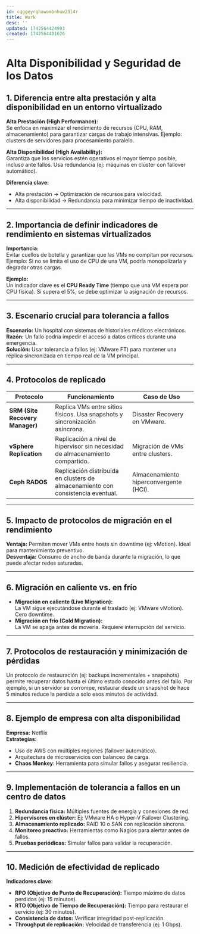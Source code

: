 ```yaml
---
id: cqggeyrqhawombnhuw29l4r
title: Work
desc: ''
updated: 1742564424993
created: 1742564401626
---
```

# Alta Disponibilidad y Seguridad de los Datos

## 1. Diferencia entre alta prestación y alta disponibilidad en un entorno virtualizado
**Alta Prestación (High Performance):**  
Se enfoca en maximizar el rendimiento de recursos (CPU, RAM, almacenamiento) para garantizar cargas de trabajo intensivas. Ejemplo: clusters de servidores para procesamiento paralelo.  

**Alta Disponibilidad (High Availability):**  
Garantiza que los servicios estén operativos el mayor tiempo posible, incluso ante fallos. Usa redundancia (ej: máquinas en clúster con failover automático).  

**Diferencia clave:**  
- Alta prestación → Optimización de recursos para velocidad.  
- Alta disponibilidad → Redundancia para minimizar tiempo de inactividad.

---

## 2. Importancia de definir indicadores de rendimiento en sistemas virtualizados
**Importancia:**  
Evitar cuellos de botella y garantizar que las VMs no compitan por recursos. Ejemplo: Si no se limita el uso de CPU de una VM, podría monopolizarla y degradar otras cargas.  

**Ejemplo:**  
Un indicador clave es el **CPU Ready Time** (tiempo que una VM espera por CPU física). Si supera el 5%, se debe optimizar la asignación de recursos.

---

## 3. Escenario crucial para tolerancia a fallos
**Escenario:** Un hospital con sistemas de historiales médicos electrónicos.  
**Razón:** Un fallo podría impedir el acceso a datos críticos durante una emergencia.  
**Solución:** Usar tolerancia a fallos (ej: VMware FT) para mantener una réplica sincronizada en tiempo real de la VM principal.

---

## 4. Protocolos de replicado
| Protocolo | Funcionamiento | Caso de Uso |
|-----------|----------------|-------------|
| **SRM (Site Recovery Manager)** | Replica VMs entre sitios físicos. Usa snapshots y sincronización asíncrona. | Disaster Recovery en VMware. |
| **vSphere Replication** | Replicación a nivel de hipervisor sin necesidad de almacenamiento compartido. | Migración de VMs entre clusters. |
| **Ceph RADOS** | Replicación distribuida en clusters de almacenamiento con consistencia eventual. | Almacenamiento hiperconvergente (HCI). |

---

## 5. Impacto de protocolos de migración en el rendimiento
**Ventaja:** Permiten mover VMs entre hosts sin downtime (ej: vMotion). Ideal para mantenimiento preventivo.  
**Desventaja:** Consumo de ancho de banda durante la migración, lo que puede afectar redes saturadas.  

---

## 6. Migración en caliente vs. en frío
- **Migración en caliente (Live Migration):**  
  La VM sigue ejecutándose durante el traslado (ej: VMware vMotion). Cero downtime.  
- **Migración en frío (Cold Migration):**  
  La VM se apaga antes de moverla. Requiere interrupción del servicio.  

---

## 7. Protocolos de restauración y minimización de pérdidas
Un protocolo de restauración (ej: backups incrementales + snapshots) permite recuperar datos hasta el último estado conocido antes del fallo. Por ejemplo, si un servidor se corrompe, restaurar desde un snapshot de hace 5 minutos reduce la pérdida a solo esos minutos de actividad.

---

## 8. Ejemplo de empresa con alta disponibilidad
**Empresa:** Netflix  
**Estrategias:**  
- Uso de AWS con múltiples regiones (failover automático).  
- Arquitectura de microservicios con balanceo de carga.  
- **Chaos Monkey**: Herramienta para simular fallos y asegurar resiliencia.  

---

## 9. Implementación de tolerancia a fallos en un centro de datos
1. **Redundancia física:** Múltiples fuentes de energía y conexiones de red.  
2. **Hipervisores en clúster:** Ej: VMware HA o Hyper-V Failover Clustering.  
3. **Almacenamiento replicado:** RAID 10 o SAN con replicación síncrona.  
4. **Monitoreo proactivo:** Herramientas como Nagios para alertar antes de fallos.  
5. **Pruebas periódicas:** Simular fallos para validar la recuperación.  

---

## 10. Medición de efectividad de replicado
**Indicadores clave:**  
- **RPO (Objetivo de Punto de Recuperación):** Tiempo máximo de datos perdidos (ej: 15 minutos).  
- **RTO (Objetivo de Tiempo de Recuperación):** Tiempo para restaurar el servicio (ej: 30 minutos).  
- **Consistencia de datos:** Verificar integridad post-replicación.  
- **Throughput de replicación:** Velocidad de transferencia (ej: 1 Gbps).  